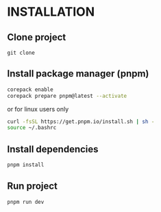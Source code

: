 # INSTALLATION

## Clone project
```
git clone
```

## Install package manager (pnpm)
```sh
corepack enable
corepack prepare pnpm@latest --activate
```
or for linux users only
```sh
curl -fsSL https://get.pnpm.io/install.sh | sh -
source ~/.bashrc
```

## Install dependencies
```sh
pnpm install
```

## Run project
```sh
pnpm run dev
```
